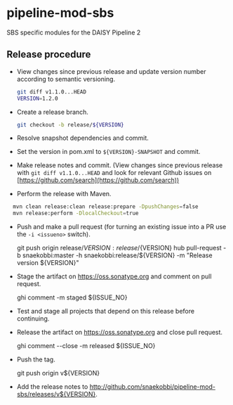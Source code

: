# pipeline-mod-sbs
SBS specific modules for the DAISY Pipeline 2

## Release procedure
- View changes since previous release and update version number according to semantic versioning.

  ```sh
  git diff v1.1.0...HEAD
  VERSION=1.2.0
  ```

- Create a release branch.

  ```sh
  git checkout -b release/${VERSION}
  ```
  
- Resolve snapshot dependencies and commit.
- Set the version in pom.xml to `${VERSION}-SNAPSHOT` and commit.
- Make release notes and commit. (View changes since previous release with `git diff v1.1.0...HEAD`
  and look for relevant Github issues on [https://github.com/search](https://github.com/search))
- Perform the release with Maven.

```sh
  mvn clean release:clean release:prepare -DpushChanges=false
  mvn release:perform -DlocalCheckout=true
  ```
  
- Push and make a pull request (for turning an existing issue into a PR use the `-i <issueno>` switch).

    git push origin release/${VERSION}:release/${VERSION}
    hub pull-request -b snaekobbi:master -h snaekobbi:release/${VERSION} -m "Release version ${VERSION}"

- Stage the artifact on https://oss.sonatype.org and comment on pull request.

    ghi comment -m staged ${ISSUE_NO}

- Test and stage all projects that depend on this release before continuing.
- Release the artifact on https://oss.sonatype.org  and close pull request.

    ghi comment --close -m released ${ISSUE_NO}

- Push the tag.

    git push origin v${VERSION}

- Add the release notes to http://github.com/snaekobbi/pipeline-mod-sbs/releases/v${VERSION}.
